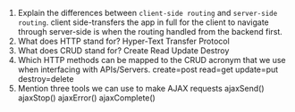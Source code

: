 1.  Explain the differences between `client-side routing` and `server-side routing`.
client side-transfers the app in full for the client to navigate through
server-side is when the routing  handled from the backend first.
1.  What does HTTP stand for?
Hyper-Text Transfer Protocol
1.  What does CRUD stand for?
Create Read Update Destroy
1.  Which HTTP methods can be mapped to the CRUD acronym that we use when interfacing with APIs/Servers.
create=post
read=get
update=put
destroy=delete
1.  Mention three tools we can use to make AJAX requests
ajaxSend()
ajaxStop()
ajaxError()
ajaxComplete()
